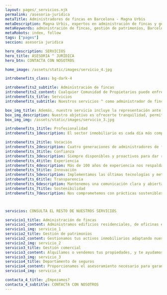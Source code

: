 ```yaml
---
layout: pages/_servicios.njk
permalink: /asesoria-juridica
metaTitle: Administradores de fincas en Barcelona - Magna Urbis
metaDescription: Magna Urbis, expertos en administración de fincas y gestión de patrimonios en Barcelona con más de 100 años de experiencia.
metaKeywords: administración de fincas, gestión de patrimonios, Barcelona, inmobiliaria, alquiler de viviendas
metaRobots: index, follow
tags: ["pages"]
seccion: asesoria juridica

hero_description: SERVICIOS
hero_title: ASESORIA ^ JURÍDICA
hero_btn: CONTACTA CON NOSOTROS

home_image: /assets/static/images/servicio_4.jpg

introbenefits_class: bg-dark-4

introbenefits2_subtitle: Administración de fincas
introbenefits2_content: Cualquier Comunidad de Propietarios puede enfrentar distintos tipos de conflictos, que abarcan tanto aspectos objetivos, como la adaptación a nuevas normativas, la administración económica de la propiedad o la gestión de incidencias y obras, como aspectos subjetivos, tales como la morosidad o los problemas de convivencia.
introbenefits_title: Servicios
introbenefits_subtitle: Nuestros servicios ^ como administrador de fincas

box_img_title: Además, nuestro servicio incluye la representación ante organismos públicos y privados, así como la mediación en casos de disputas.
box_img_description: Nuestro objetivo es ofrecerte tranquilidad, permitiéndote centrarte en la gestión y rentabilidad de tus activos. ^ ^ Con un enfoque personalizado, trabajamos para que cada aspecto legal de tus fincas esté en orden y en conformidad con la ley.
box_img_img: /assets/static/images/servicio_3.jpg

introbenefits_1title: Profesionalidad
introbenefits_1description: El sector inmobiliario es cada día más complejo y técnico. Cuenta con un profesional especialista en administración de fincas o gestión de patrimonios inmobiliarios.

introbenefits_2title: Vocación
introbenefits_2description: Cuatro generaciones de administradores de fincas, aprendiendo y avanzando cada día para darte el mejor servicio.
introbenefits_3title: Confianza
introbenefits_3description: Siempre disponibles y proactivos para dar respuesta a las necesidades de nuestros clientes.
introbenefits_4title: Experiencia
introbenefits_4description: Más de 100 años de experiencia nos respaldan en la administración y gestión de fincas.
introbenefits_5title: Innovación
introbenefits_5description: Implementamos las últimas tecnologías y metodologías para optimizar la gestión de tu propiedad.
introbenefits_6title: Transparencia
introbenefits_6description: Mantenemos una comunicación clara y abierta, proporcionando informes detallados y actualizaciones periódicas sobre la administración de tu finca.
introbenefits_7title: Sostenibilidad
introbenefits_7description: Nos comprometemos con prácticas sostenibles y responsables, buscando siempre el equilibrio entre rentabilidad y respeto al medio ambiente.



servicios: CONSULTA EL RESTO DE NUESTROS SERVICIOS

servicio1_title: Administración de fincas
servicio1_content: Administramos edificios residenciales, de oficinas e industriales en Barcelona.
servicio1_img: servicio_1
servicio2_title: Gestión de patrimonios
servicio2_content: Gestionamos tus activos inmobiliarios adaptando nuestros servicios a tus necesidades.
servicio2_img: servicio_2
servicio3_title: Gestión comercial
servicio3_content: Alquilamos o vendemos tus propiedades, y te ayudamos a encontrar las que mejor se ajusten a tu perfil patrimonial.
servicio3_img: servicio_3
servicio4_title: Departamento de seguros
servicio4_content: Proporcionamos el asesoramiento necesario para garantizar la excelencia en el servicio.
servicio4_img: servicio_4

contacta_4_title: ¿Empezamos?
contacta_4_subtitle: CONTACTA CON NOSOTROS
---
```


